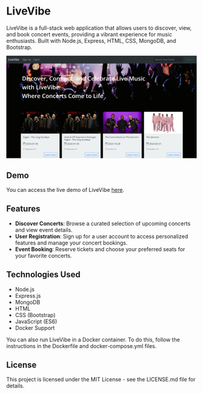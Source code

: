 # LiveVibe

LiveVibe is a full-stack web application that allows users to discover, view, and book concert events, providing a vibrant experience for music enthusiasts. Built with Node.js, Express, HTML, CSS, MongoDB, and Bootstrap.

![LiveVibe Preview](https://github.com/somayehva/LiveVibe/blob/main/LiveVibe.png)

## Demo

You can access the live demo of LiveVibe [here](link-to-your-live-demo).

## Features

- **Discover Concerts**: Browse a curated selection of upcoming concerts and view event details.
- **User Registration**: Sign up for a user account to access personalized features and manage your concert bookings.
- **Event Booking**: Reserve tickets and choose your preferred seats for your favorite concerts.

## Technologies Used
- Node.js
- Express.js
- MongoDB
- HTML
- CSS (Bootstrap)
- JavaScript (ES6)
- Docker Support

You can also run LiveVibe in a Docker container. To do this, follow the instructions in the Dockerfile and docker-compose.yml files.

## License
This project is licensed under the MIT License - see the LICENSE.md file for details.
